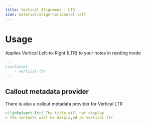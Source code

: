 ```yaml
---
title: Vertical Alignment - LTR
icon: material/align-horizontal-left
---
```


# Usage

Applies Vertical Left-to-Right (LTR) to your notes in reading mode

```md
---
cssclasses
    - vertical-ltr
---
```

## Callout metadata provider

There is also a callout metadata provider for Vertical LTR

```md
>[!info|vert-ltr] The title will not display
> The contents will be displayed as vertical ltr
```
